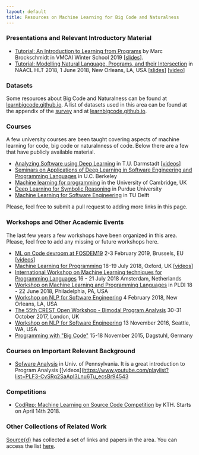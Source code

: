```yaml
---
layout: default
title: Resources on Machine Learning for Big Code and Naturalness
---
```


### Presentations and Relevant Introductory Material

* [Tutorial: An Introduction to Learning from Programs](http://vmcaischool19.tecnico.ulisboa.pt/) by Marc Brockschmidt in VMCAI Winter School 2019 [[slides](http://vmcaischool19.tecnico.ulisboa.pt/~vmcaischool19.daemon/wp/wordpress/wp-content/uploads/2019/01/Learning_from_Programs.pptx)]. 
* [Tutorial: Modelling Natural Language, Programs, and their Intersection](http://naacl2018.org/tutorial.html) in NAACL HLT 2018, 1 June 2018, New Orleans, LA, USA [[slides](https://github.com/neubig/naacl18tutorial)] [[video](https://vimeo.com/channels/naacl2018/279154278)]

### Datasets
Some resources about Big Code and Naturalness can be found at [learnbigcode.github.io](http://learnbigcode.github.io).
A list of datasets used in this area can be found at the appendix of the
[survey](https://arxiv.org/abs/1709.06182) and at [learnbigcode.github.io](http://learnbigcode.github.io/datasets/).

### Courses
A few university courses are been taught covering aspects of machine learning for code, big code or naturalnness of code. Below there are a few that have publicly available material.
* [Analyzing Software using Deep Learning](http://software-lab.org/teaching/summer2020/asdl/) in T.U. Darmstadt [[videos](https://www.youtube.com/playlist?list=PLBmY8PAxzwIHIKq4tYLws25KqGvUM4iFD)]
* [Seminars on Applications of Deep Learning in Software Engineering and Programming Languages](https://sites.google.com/view/mlplse-sp18/) in U.C. Berkeley
* [Machine learning for programming](https://www.cl.cam.ac.uk/teaching/1920/R252/) in the University of Cambridge, UK
* [Deep Learning for Symbolic Reasoning](http://tiarkrompf.github.io/cs590/2018/) in Purdue University
* [Machine Learning for Software Engineering](http://gousios.org/courses/ml4se/) in TU Delft

Please, feel free to submit a pull request to adding more links in this page.

### Workshops and Other Academic Events
The last few years a few workshops have been organized in this area. Please, feel free to add any missing or future workshops here.

* [ML on Code devroom at FOSDEM19](https://fosdem.org/2019/schedule/track/ml_on_code/) 2-3 February 2019, Brussels, EU [[videos](https://video.fosdem.org/2019/H.2213/)]
* [Machine Learning for Programming](http://ml4p.org/) 18–19 July 2018, Oxford, UK [[videos](https://www.youtube.com/watch?v=dQaAp9wdFtQ&list=PLMPy362FkW9pd96bwh0BuCGMo6fdMQ2aw)]
* [International Workshop on Machine Learning techniques for Programming Languages](https://conf.researchr.org/track/ecoop-issta-2018/ML4PL-2018-papers) 16 - 21 July 2018 Amsterdam, Netherlands
* [Workshop on Machine Learning and Programming Languages](https://pldi18.sigplan.org/track/mapl-2018-papers) in PLDI 18 - 22 June 2018, Philadelphia, PA, USA
* [Workshop on NLP for Software Engineering](https://nl4se.github.io/) 4 February 2018, New Orleans, LA, USA
* [The 55th CREST Open Workshop - Bimodal Program Analysis](http://crest.cs.ucl.ac.uk/cow/55/) 30-31 October 2017, London, UK
* [Workshop on NLP for Software Engineering](https://nlse-fse.github.io/) 13 November 2016, Seattle, WA, USA
* [Programming with "Big Code"](http://www.dagstuhl.de/en/program/calendar/semhp/?semnr=15472) 15-18 November 2015, Dagstuhl, Germany

### Courses on Important Relevant Background

* [Sofware Analysis](http://rightingcode.org/) in Univ. of Pennsylvania. It is a great introduction to Program Analysis [[videos](https://www.youtube.com/playlist?list=PLF3-CvSRq2SaApl3Lnu6Tu_ecsBr94543

### Competitions

* [CodRep: Machine Learning on Source Code Competition](https://github.com/KTH/CodRep-competition) by KTH. Starts on April 14th 2018.

### Other Collections of Related Work
[Source{d}](https://sourced.tech/) has collected a set of links and
papers in the area. You can access the list [here](https://github.com/src-d/awesome-machine-learning-on-source-code).
